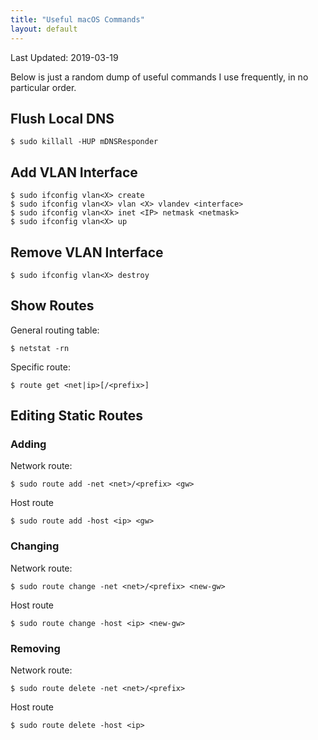 ```yaml
---
title: "Useful macOS Commands"
layout: default
---
```


Last Updated: 2019-03-19

Below is just a random dump of useful commands I use frequently, in no 
particular order.

## Flush Local DNS

```
$ sudo killall -HUP mDNSResponder
```

## Add VLAN Interface

```
$ sudo ifconfig vlan<X> create
$ sudo ifconfig vlan<X> vlan <X> vlandev <interface>
$ sudo ifconfig vlan<X> inet <IP> netmask <netmask>
$ sudo ifconfig vlan<X> up
```

## Remove VLAN Interface

```
$ sudo ifconfig vlan<X> destroy
```

## Show Routes

General routing table:
```
$ netstat -rn
```

Specific route:
```
$ route get <net|ip>[/<prefix>]
```

## Editing Static Routes

### Adding

Network route:
```
$ sudo route add -net <net>/<prefix> <gw>
```

Host route
```
$ sudo route add -host <ip> <gw>
```

### Changing

Network route:
```
$ sudo route change -net <net>/<prefix> <new-gw>
```

Host route
```
$ sudo route change -host <ip> <new-gw>
```

### Removing

Network route:
```
$ sudo route delete -net <net>/<prefix>
```

Host route
```
$ sudo route delete -host <ip>
```

